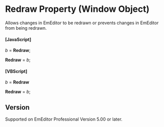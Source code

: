# Redraw Property (Window Object)

Allows changes in EmEditor to be redrawn or prevents changes in EmEditor from being redrawn.

#### \[JavaScript\]

_b_ = **Redraw**;

**Redraw** = _b_;

#### \[VBScript\]

_b_ = **Redraw**

**Redraw** = _b_;

## Version

Supported on EmEditor Professional Version 5.00 or later.
